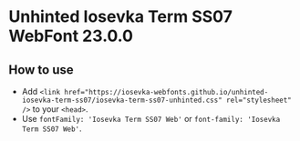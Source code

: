 # Unhinted Iosevka Term SS07 WebFont 23.0.0

## How to use

- Add `<link href="https://iosevka-webfonts.github.io/unhinted-iosevka-term-ss07/iosevka-term-ss07-unhinted.css" rel="stylesheet" />` to your `<head>`.
- Use `fontFamily: 'Iosevka Term SS07 Web'` or `font-family: 'Iosevka Term SS07 Web'`.
